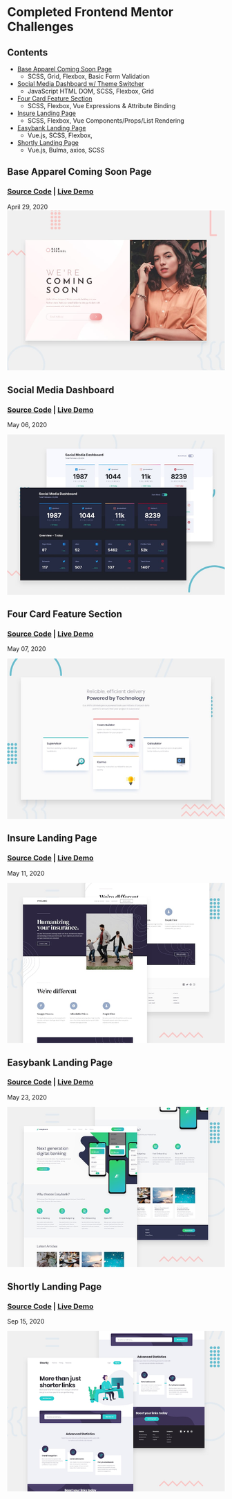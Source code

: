 # Completed Frontend Mentor Challenges

## Contents

* [Base Apparel Coming Soon Page](#base-apparel-coming-soon-page)
  * SCSS, Grid, Flexbox, Basic Form Validation
* [Social Media Dashboard w/ Theme Switcher](#social-media-dashboard)
  * JavaScript HTML DOM, SCSS, Flexbox, Grid
* [Four Card Feature Section](#four-card-feature-section)
  * SCSS, Flexbox, Vue Expressions & Attribute Binding
* [Insure Landing Page](#insure-landing-page)
  * SCSS, Flexbox, Vue Components/Props/List Rendering
* [Easybank Landing Page](#easybank-landing-page)
  * Vue.js, SCSS, Flexbox,
* [Shortly Landing Page](#shortly-landing-page)
  * Vue.js, Bulma, axios, SCSS

## Base Apparel Coming Soon Page
### [Source Code](https://github.com/awexli/base-apparel-landing-page) | [Live Demo](https://awexli.github.io/base-apparel-landing-page/)  
 April 29, 2020
![Design preview - Base Apparel](https://raw.githubusercontent.com/awexli/base-apparel-landing-page/master/design/desktop-preview.jpg)

## Social Media Dashboard
### [Source Code](https://github.com/awexli/Social-Media-Dashboard) | [Live Demo](https://social-media-dashboard.awexli.now.sh/)  
 May 06, 2020

![Design preview - Social Media Dashboard](https://raw.githubusercontent.com/awexli/Social-Media-Dashboard/master/design/desktop-preview.jpg)

## Four Card Feature Section
### [Source Code](https://github.com/awexli/four-card-feature) | [Live Demo](https://four-card-feature.awexli.now.sh/)
 May 07, 2020

![Design preview - Four Card Feature Section](https://raw.githubusercontent.com/awexli/four-card-feature/master/design/desktop-preview.jpg)

## Insure Landing Page
### [Source Code](https://github.com/awexli/insure-landing-page) | [Live Demo](https://insure-landing-page.awexli.now.sh/)
 May 11, 2020

![Design preview - Insure Landing Page](https://raw.githubusercontent.com/awexli/insure-landing-page/master/src/design/desktop-preview.jpg)

## Easybank Landing Page
### [Source Code](https://github.com/awexli/easybank-landing) | [Live Demo](https://easybank-landing.awexli.now.sh/)
May 23, 2020

![Design preview - Easybank Landing Page](https://raw.githubusercontent.com/awexli/easybank-landing/master/src/assets/_design/desktop-preview.jpg)

## Shortly Landing Page
### [Source Code](https://github.com/awexli/url-shortener) | [Live Demo](https://shortly-url-shortener.awexli.vercel.app/)
Sep 15, 2020

![Design preview - Shortly Landing Page](https://raw.githubusercontent.com/awexli/url-shortener/master/src/assets/design/desktop-preview.jpg)
